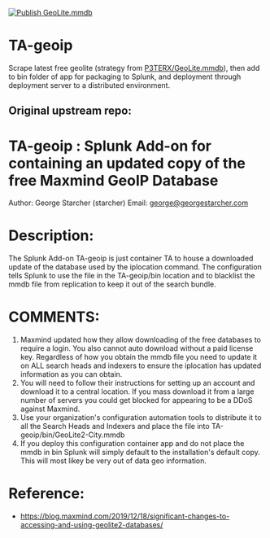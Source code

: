 [![Publish GeoLite.mmdb](https://github.com/zarguell/TA-geoip/actions/workflows/GeoLite.yml/badge.svg)](https://github.com/zarguell/TA-geoip/actions/workflows/GeoLite.yml)

# TA-geoip

Scrape latest free geolite (strategy from [P3TERX/GeoLite.mmdb](https://github.com/P3TERX/GeoLite.mmdb)), then add to bin folder of app for packaging to Splunk, and deployment through deployment server to a distributed environment.

## Original upstream repo:

# TA-geoip : Splunk Add-on for containing an updated copy of the free Maxmind GeoIP Database

Author: George Starcher (starcher)
Email: george@georgestarcher.com

# Description:

The Splunk Add-on TA-geoip is just container TA to house a downloaded update of the database used by the iplocation command.
The configuration tells Splunk to use the file in the TA-geoip/bin location and to blacklist the mmdb file from replication to keep it out of the search bundle.

# COMMENTS:

1. Maxmind updated how they allow downloading of the free databases to require a login. You also cannot auto download without a paid license key. Regardless of how you obtain the mmdb file you need to update it on ALL search heads and indexers to ensure the iplocation has updated information as you can obtain.
2. You will need to follow their instructions for setting up an account and download it to a central location. If you mass download it from a large number of servers you could get blocked for appearing to be a DDoS against Maxmind.
3. Use your organization's configuration automation tools to distribute it to all the Search Heads and Indexers and place the file into TA-geoip/bin/GeoLite2-City.mmdb
4. If you deploy this configuration container app and do not place the mmdb in bin Splunk will simply default to the installation's default copy. This will most likey be very out of data geo information.

# Reference: 

* https://blog.maxmind.com/2019/12/18/significant-changes-to-accessing-and-using-geolite2-databases/


